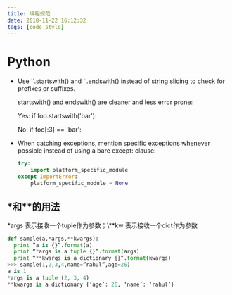 ```yaml
---
title: 编程规范
date: 2018-11-22 16:12:32
tags: [code style]
---
```


# Python
- Use ''.startswith() and ''.endswith() instead of string slicing to check for prefixes or suffixes.
  
    startswith() and endswith() are cleaner and less error prone:

    Yes: if foo.startswith('bar'):

    No:  if foo[:3] == 'bar':

- When catching exceptions, mention specific exceptions whenever possible instead of using a bare except: clause:
    ```python
    try:
        import platform_specific_module
    except ImportError:
        platform_specific_module = None
    ```
## \*和\*\*的用法
\*args 表示接收一个tuple作为参数；\\**kw 表示接收一个dict作为参数
```python
def sample(a,*args,**kwargs):
  print “a is {}”.format(a)
  print “*args is a tuple {}”.format(args)
  print “**kwargs is a dictionary {}”.format(kwargs)
>>> sample(1,2,3,4,name=”rahul”,age=26)
a is 1
*args is a tuple (2, 3, 4)
**kwargs is a dictionary {‘age’: 26, ‘name’: ‘rahul’}
```

<!--more-->
